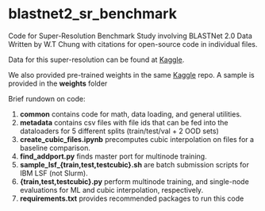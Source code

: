 # blastnet2_sr_benchmark
Code for Super-Resolution Benchmark Study involving BLASTNet 2.0 Data
Written by W.T Chung with citations for open-source code in individual files.

Data for this super-resolution can be found at [Kaggle](https://www.kaggle.com/datasets/waitongchung/blastnet-momentum-3d-sr-dataset).

We also provided pre-trained weights in the same [Kaggle](https://www.kaggle.com/datasets/waitongchung/blastnet-momentum-3d-sr-dataset) repo. A sample is provided in the **weights** folder

Brief rundown on code:
1. **common** contains code for math, data loading, and general utilities.
2. **metadata** contains csv files with file ids that can be fed into the dataloaders for 5 different splits (train/test/val + 2 OOD sets)
3. **create_cubic_files.ipynb** precomputes cubic interpolation on files for a baseline comparison.
4. **find_addport.py** finds master port for multinode training.
5. **sample_lsf_{train,test,testcubic}.sh** are batch submission scripts for IBM LSF (not Slurm).
6. **{train,test,testcubic}.py** perform multinode training, and single-node evaluations for ML and cubic interpolation, respectively.
7. **requirements.txt** provides recommended packages to run this code